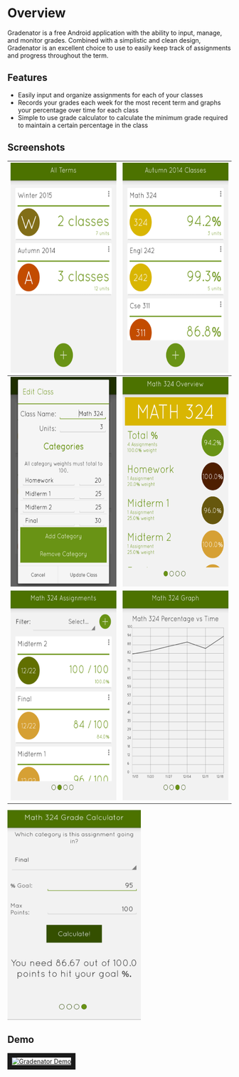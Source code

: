 Overview
==========

Gradenator is a free Android application with the ability to input, manage, and monitor grades. Combined with a simplistic and clean design, Gradenator is an excellent choice to use to easily keep track of assignments and progress throughout the term.

## Features
* Easily input and organize assignments for each of your classes
* Records your grades each week for the most recent term and graphs your percentage over time for each class
* Simple to use grade calculator to calculate the minimum grade required to maintain a certain percentage in the class

## Screenshots
<img src="https://raw.githubusercontent.com/gestone/Gradenator/master/app/src/main/res/screenshots/viewterms.png" height="472.5" width="300"/>  | <img src="https://github.com/gestone/Gradenator/blob/master/app/src/main/res/screenshots/viewallclass.png" height="472.5" width="300" />
------------- | -------------
<img src="https://github.com/gestone/Gradenator/blob/master/app/src/main/res/screenshots/editclass.png" height="472.5" width="300" />  | <img src="https://github.com/gestone/Gradenator/blob/master/app/src/main/res/screenshots/classoverview.png" height="472.5" width="300" />
<img src="https://github.com/gestone/Gradenator/blob/master/app/src/main/res/screenshots/assignments.png" height="472.5" width="300"/>  | <img src="https://github.com/gestone/Gradenator/blob/master/app/src/main/res/screenshots/graph.png" height="472.5" width="300"/>
<img src="https://github.com/gestone/Gradenator/blob/master/app/src/main/res/screenshots/gradecalculator.png" height="472.5" width="300"/>

## Demo
<a href="http://www.youtube.com/watch?feature=player_embedded&v=2wdoWdckM_c
" target="_blank"><img src="http://img.youtube.com/vi/2wdoWdckM_c/0.jpg" 
alt="Gradenator Demo" width="533.3333" height="400" border="10" /></a>
